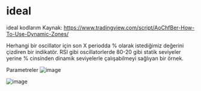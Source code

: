 # ideal
ideal kodlarım
Kaynak: https://www.tradingview.com/script/AoChfBer-How-To-Use-Dynamic-Zones/

Herhangi bir oscillator için son X periodda % olarak istediğimiz değerini çizdiren bir indikatör.
RSI gibi oscillatorlerde 80-20 gibi statik seviyeler yerine % cinsinden dinamik seviyelerle çalışabilmeyi sağlıyan bir örnek.

Parametreler
![image](https://user-images.githubusercontent.com/116917602/234901533-e5d14f0f-484a-48b8-84f0-518904cfd04d.png)


![image](https://user-images.githubusercontent.com/116917602/234901375-d53d430f-ee97-493f-92d1-05a74af50305.png)


